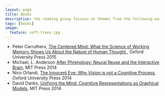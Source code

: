 ```yaml
---
layout: page
title: Books
description: the reading group focuses on themes from the following works 
tags: [books]
image:
  feature: soft-trees.jpg
---
```



+ Peter Carruthers, [The Centered Mind: What the Science of Working Memory Shows Us About the Nature of Human Thought ](http://faculty.philosophy.umd.edu/pcarruthers/Blurb-CM.htm), Oxford University Press 2015   
+ Michael, L. Anderson [After Phrenology: Neural Reuse and the Interactive Brain](http://mitpress.mit.edu/books/after-phrenology), MIT Press 2014   
+ Nico Orlandi, [The Innocent Eye: Why Vision is not a Cognitive Process](http://ukcatalogue.oup.com/product/9780199375035.do), Oxford University Press 2014     
+ David Danks, [Unifying the Mind: Cognitive Representations as Graphical Models](http://mitpress.mit.edu/books/unifying-mind), MIT Press 2014    

